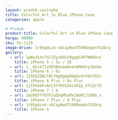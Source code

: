 ```yaml
---
layout: produk-casinghp
title: Colorful Art in Blue iPhone Case
categories: apple

# Produk
product-title: Colorful Art in Blue iPhone Case
harga: 90000
sku: hn-1135
image-drive: 1r8SgULv4-xbCqyNo4TS90Oeq4nfX2Ocq
gallery:
  - url: 1pWu3kXv7GC3ZyzbU2IBgqgC4P7WmDUvx
    title: iPhone 5 / 5s / SE
  - url: 1__mSie7IzGEhBenaw0oenAR64cytDo5w
    title: iPhone 6 / 6s
  - url: 1IXG5ZZNcf8LYdg8gGpDQqGz4tV9n7OIc
    title: iPhone 6 Plus / 6s Plus
  - url: 1jXfm56FoAXjSYT0YG26sJKIp_XfCZc79
    title: iPhone 7 / 8
  - url: 1mZ6Q7ff87F2uQXqMSuMxCWaRCJihDd_s
    title: iPhone 7 Plus / 8 Plus
  - url: 1r8SgULv4-xbCqyNo4TS90Oeq4nfX2Ocq
    title: iPhone X
---
```

